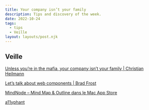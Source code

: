 ```yaml
---
title: Your company isn’t your family
description: Tips and discovery of the week.
date: 2022-10-24
tags:
  - tips
  - Veille
layout: layouts/post.njk
---
```


## Veille

[Unless you’re in the mafia, your company isn’t your family | Christian Heilmann](https://christianheilmann.com/2022/10/06/unless-youre-in-the-mafia-your-company-isnt-your-family/)

[Let’s talk about web components | Brad Frost](https://bradfrost.com/blog/post/lets-talk-about-web-components/)

[MindNode – Mind Map & Outline dans le Mac App Store](https://apps.apple.com/fr/app/mindnode-mind-map-outline/id1289197285?mt=12)

[a11yphant](https://a11yphant.com/)